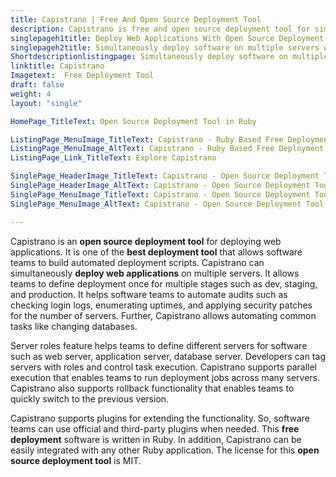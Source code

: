 ```yaml
---
title: Capistrano | Free And Open Source Deployment Tool
description: Capistrano is free and open source deployment tool for simultaneously deploy web applications on any number of servers. Automate audits and common tasks.
singlepageh1title: Deploy Web Applications With Open Source Deployment Tool
singlepageh2title: Simultaneously deploy software on multiple servers with remote server automation tool. Automate deployment workflow and quickly release new versions.
Shortdescriptionlistingpage: Simultaneously deploy software on multiple servers with remote server automation tool. Automate deployment workflow and quickly release new versions.
linktitle: Capistrano
Imagetext:  Free Deployment Tool 
draft: false
weight: 4
layout: "single"

HomePage_TitleText: Open Source Deployment Tool in Ruby

ListingPage_MenuImage_TitleText: Capistrano - Ruby Based Free Deployment Tool
ListingPage_MenuImage_AltText: Capistrano - Ruby Based Free Deployment Tool
ListingPage_Link_TitleText: Explore Capistrano

SinglePage_HeaderImage_TitleText: Capistrano - Open Source Deployment Tool
SinglePage_HeaderImage_AltText: Capistrano - Open Source Deployment Tool
SinglePage_MenuImage_TitleText: Capistrano - Open Source Deployment Tool
SinglePage_MenuImage_AltText: Capistrano - Open Source Deployment Tool

---
```


Capistrano is an **open source deployment tool** for deploying web applications. It is one of the **best deployment tool** that allows software teams to build automated deployment scripts. Capistrano can simultaneously **deploy web applications** on multiple servers. It allows teams to define deployment once for multiple stages such as dev, staging, and production. It helps software teams to automate audits such as checking login logs, enumerating uptimes, and applying security patches for the number of servers. Further, Capistrano allows automating common tasks like changing databases.

Server roles feature helps teams to define different servers for software such as web server, application server, database server. Developers can tag servers with roles and control task execution. Capistrano supports parallel execution that enables teams to run deployment jobs across many servers. Capistrano also supports rollback functionality that enables teams to quickly switch to the previous version.

Capistrano supports plugins for extending the functionality. So, software teams can use official and third-party plugins when needed. This **free deployment** software is written in Ruby. In addition, Capistrano can be easily integrated with any other Ruby application. The license for this **open source deployment tool** is MIT.